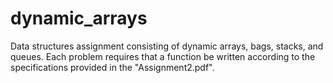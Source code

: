 # dynamic_arrays

Data structures assignment consisting of dynamic arrays, bags, stacks, and queues. Each problem requires that a function be written according to the specifications provided in the "Assignment2.pdf".
